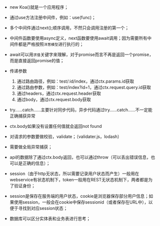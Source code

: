 * new Koa()就是一个应用程序；
* 通过use方法注册中间件，例如：use(func)；
* 多个中间件通过next();顺序调用，不然只会调用注册的第一个；
* 中间件函数要使用async定义，next函数要使用await调用；因为需要所有中间件都是严格按照`洋葱模型`进行执行的；
* await可以用`求值`关键字来理解，对于promise而言不再是返回一个promise，而是直接返回promise的值；

* 传递参数
    1. 通过路由路径，例如：test/:id/index，通过ctx.params.id获取
    2. 通过路由参数，例如：test/index?id=1，通过ctx.request.query.id获取
    3. 通过headers，通过ctx.request.header获取
    4. 通过body，通过ctx.request.body获取

* try……catch……主要针对同步代码，异步代码通过try……catch……不一定能正确捕获异常
* ctx.body如果没有设置任何值就会返回not found
* 对请求的参数要做校验，validate；（validater.js，lodash）
* 需要做全局异常捕获；
* api的数据除了通过ctx.body返回，也可以通过throw（可以丢出错误信息，也可以是正确的信息）；
* session（由于http无状态，所以需要记录用户状态而产生）一般用在webservice有状态机制下，token一般用在REST无状态机制下，两者都是为了验证身份；
* session是保存在服务端的用户状态，cookie是浏览器保存部分用户信息；如果使用session，一般会在cookie中保存sessionid（或者保存在URL中），以便于寻找到对应session状态；

* 数据库可以区分实体表和业务表进行思考；